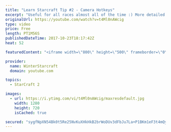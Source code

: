 ```yaml
---
title: "Learn Starcraft Tip #2 - Camera Hotkeys"
excerpt: "Useful for all races almost all of the time :) More detailed guides/tutorials under the learn to play starcraft playlist."
originalUrl: https://youtube.com/watch?v=t4Ml0nAWcig
type: video
price: Free
length: PT1M56S
publishedDateTime: 2017-10-23T18:17:42Z
heat: 52

featuredContent: "<iframe width=\"800\" height=\"500\" frameborder=\"0\" src=\"https://www.youtube.com/embed/t4Ml0nAWcig\" allow=\"accelerometer; autoplay; encrypted-media; gyroscope; picture-in-picture\" allowfullscreen></iframe>"

provider:
  name: WinterStarcraft
  domain: youtube.com

topics:
  - StarCraft 2

images:
  - url: https://i.ytimg.com/vi/t4Ml0nAWcig/maxresdefault.jpg
    width: 1280
    height: 720
    isCached: true

secured: "sygfNpXN54Bk0t5Re25NvKuXHkHkB2brWoDUv3dFbJu7La+P1BKm1eF3t4mQy7uU8m1FDrPNU9nSwnDLmOSeBhAxxSNddL8/avF8zKKlWT9bZzBVenK4I01tT+7se5i0B2J5WxigjMUrKrHSeTFk4oJGG9Ds5E9OMXDXQljVoAbGn7xWqG0AmxkiUNFSyIdA6RvXUNLRmdFMS3no+Lt5qllgGLOyIy8l2Rz75hqT+EmQLlzOBva0bOZrR0B7B+WA5BkXyq4HF8WA/8Ny98fCumNLPb9DRrUUL4YJ1ul3SpFfX17BlmUlr2zGMNhkmBy1neeWJGq82+4/SHTp+8Ri5lOO7clxM7esqMYsDCb7Ss9BjoPp/Tpmykj9ZlD0LGp3bBmSdKxI8I2FPWmRhdOlwQtCSSEnTPYe+kLgWOqW0Vo=;krX4YhMNiWOlSlCFv868Lw=="
---
```


